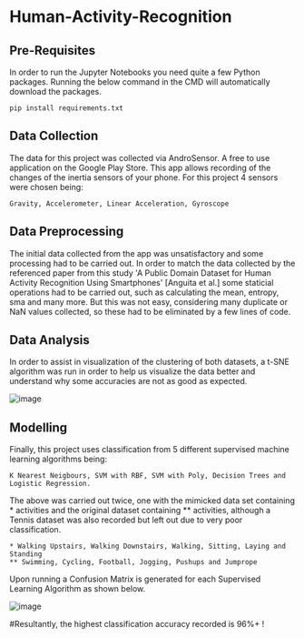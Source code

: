 # Human-Activity-Recognition

## Pre-Requisites 

In order to run the Jupyter Notebooks you need quite a few Python packages. Running the below command in the CMD will automatically download the packages.

    pip install requirements.txt

## Data Collection

The data for this project was collected via AndroSensor. A free to use application on the Google Play Store. This app allows recording of the changes of the inertia sensors of your phone. For this project 4 sensors were chosen being:

    Gravity, Accelerometer, Linear Acceleration, Gyroscope
    
    
## Data Preprocessing

The initial data collected from the app was unsatisfactory and some processing had to be carried out. In order to match the data collected by the referenced paper from this study 'A Public Domain Dataset for Human Activity Recognition Using Smartphones' [Anguita et al.] some staticial operations had to be carried out, such as calculating the mean, entropy, sma and many more. But this was not easy, considering many duplicate or NaN values collected, so these had to be eliminated by a few lines of code.

## Data Analysis 

In order to assist in visualization of the clustering of both datasets, a t-SNE algorithm was run in order to help us visualize the data better and understand why some accuracies are not as good as expected.

![image](https://user-images.githubusercontent.com/73174341/119393130-d81e0e80-bcd0-11eb-98ea-932a0e0d85dc.png)


## Modelling
        
Finally, this project uses classification from 5 different supervised machine learning algorithms being:

    K Nearest Neigbours, SVM with RBF, SVM with Poly, Decision Trees and Logistic Regression.
    
The above was carried out twice, one with the mimicked data set containing * activities and the original dataset containing ** activities, although a Tennis dataset was also recorded but left out due to very poor classification.

    * Walking Upstairs, Walking Downstairs, Walking, Sitting, Laying and Standing
    ** Swimming, Cycling, Football, Jogging, Pushups and Jumprope
    
Upon running a Confusion Matrix is generated for each Supervised Learning Algorithm as shown below.

![image](https://user-images.githubusercontent.com/73174341/119392508-21ba2980-bcd0-11eb-9a15-96ed1a37aeb0.png)

#Resultantly, the highest classification accuracy recorded is 96%+ !

